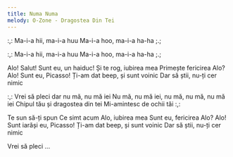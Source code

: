 ```yaml
---
title: Numa Numa
melody: O-Zone - Dragostea Din Tei
---
```

:,: Ma-i-a hii, 
ma-i-a huu
Ma-i-a hoo, 
ma-i-a ha-ha ;.;

:,: Ma-i-a hii, 
ma-i-a huu
Ma-i-a hoo, 
ma-i-a ha-ha ;.;

Alo! Salut!
Sunt eu, un haiduc!
Și te rog, iubirea mea
Primește fericirea
Alo? Alo!
Sunt eu, Picasso!
Ți-am dat beep, și sunt voinic
Dar să știi, nu-ți cer nimic

:,: Vrei să pleci dar nu mă, nu mă iei
Nu mă, nu mă iei, nu mă, nu mă, nu mă iei
Chipul tău și dragostea din tei
Mi-amintesc de ochii tăi :,:

Te sun să-ți spun
Ce simt acum
Alo, iubirea mea
Sunt eu, fericirea
Alo? Alo!
Sunt iarăși eu, Picasso!
Ți-am dat beep, și sunt voinic
Dar să știi, nu-ți cer nimic

Vrei să pleci ...
